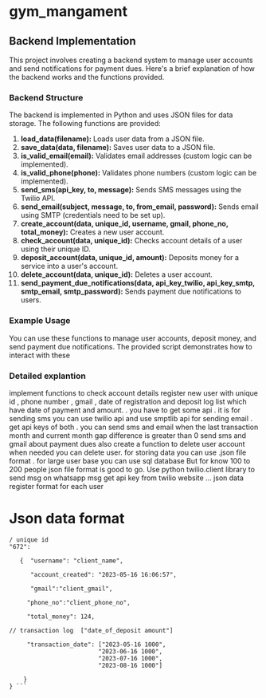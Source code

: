 # gym_mangament


## Backend Implementation

This project involves creating a backend system to manage user accounts and send notifications for payment dues. Here's a brief explanation of how the backend works and the functions provided.

### Backend Structure

The backend is implemented in Python and uses JSON files for data storage. The following functions are provided:

1. **load_data(filename):** Loads user data from a JSON file.
2. **save_data(data, filename):** Saves user data to a JSON file.
3. **is_valid_email(email):** Validates email addresses (custom logic can be implemented).
4. **is_valid_phone(phone):** Validates phone numbers (custom logic can be implemented).
5. **send_sms(api_key, to, message):** Sends SMS messages using the Twilio API.
6. **send_email(subject, message, to, from_email, password):** Sends email using SMTP (credentials need to be set up).
7. **create_account(data, unique_id, username, gmail, phone_no, total_money):** Creates a new user account.
8. **check_account(data, unique_id):** Checks account details of a user using their unique ID.
9. **deposit_account(data, unique_id, amount):** Deposits money for a service into a user's account.
10. **delete_account(data, unique_id):** Deletes a user account.
11. **send_payment_due_notifications(data, api_key_twilio, api_key_smtp, smtp_email, smtp_password):** Sends payment due notifications to users.

### Example Usage

You can use these functions to manage user accounts, deposit money, and send payment due notifications. The provided script demonstrates how to interact with these


### Detailed explantion
implement functions to check account details  register new user with unique id , phone number , gmail  , date of registration and deposit log list which have date of payment  and  amount.  . you have to get some api . it is for sending sms you can use twilio api and use smptlib  api for sending email . get api keys of both . you can send sms and email when the last transaction  month and current month gap difference  is greater than 0 send sms and gmail about payment dues also create a function to delete user account when needed you can delete user. for storing data you can use .json file format . for large user base you can use sql database But for know 100 to 200 people json file format is good to go. Use python twilio.client  library to send msg on whatsapp msg get  api  key from twilio website  ...
json data register format for each user

# Json data format

```
/ unique id
"672": 

   {  "username": "client_name",

      "account_created": "2023-05-16 16:06:57",

      "gmail":"client_gmail", 

     "phone_no":"client_phone_no",

     "total_money": 124,

// transaction log  ["date_of_deposit amount"]

     "transaction_date": ["2023-05-16 1000",
                         "2023-06-16 1000",
                         "2023-07-16 1000",
                         "2023-08-16 1000"]
                
    }
} ```


